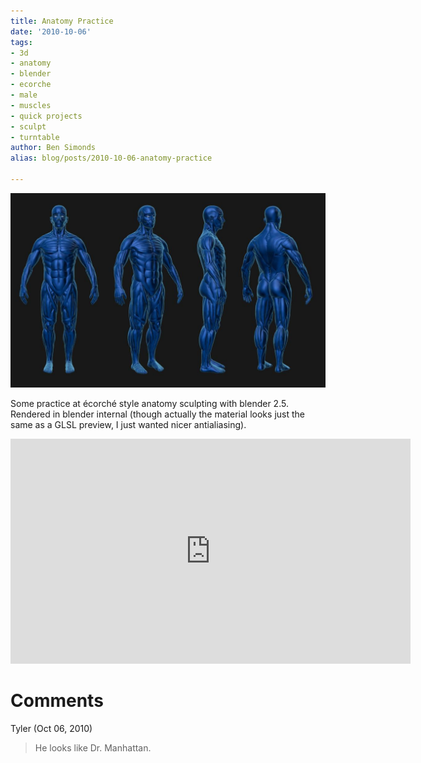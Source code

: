 ```yaml
---
title: Anatomy Practice
date: '2010-10-06'
tags:
- 3d
- anatomy
- blender
- ecorche
- male
- muscles
- quick projects
- sculpt
- turntable
author: Ben Simonds
alias: blog/posts/2010-10-06-anatomy-practice

---
```


![>< ><](/images/old/randomecorche5.jpg)

Some practice at écorché style anatomy sculpting with blender 2.5. Rendered in blender internal (though actually the material looks just the same as a GLSL preview, I just wanted nicer antialiasing). 

<iframe title="vimeo-player" src="https://player.vimeo.com/video/15580626" width="640" height="360" frameborder="0" allowfullscreen></iframe>



# Comments


Tyler (Oct 06, 2010)
> He looks like Dr. Manhattan.
